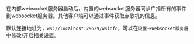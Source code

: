 在内部websocket服务器启动后，内置的websocket服务器同步广播所有的事件到websocket服务器。其他客户端可以通过事件获取点歌机的信息。

默认连接地址为，`ws://localhost:29629/wsinfo`，可以在`设置`->`Websocket服务器`中修改/开启相关设置。

